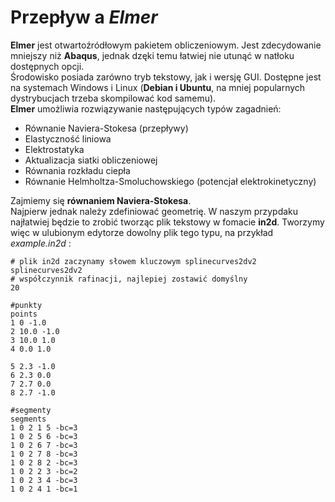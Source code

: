 # Przepływ a _Elmer_

**Elmer** jest otwartoźródłowym pakietem obliczeniowym. Jest zdecydowanie mniejszy niż **Abaqus**, jednak dzęki temu łatwiej nie utunąć w natłoku dostępnych opcji.  
Środowisko posiada zarówno tryb tekstowy, jak i wersję GUI. Dostępne jest na systemach Windows i Linux (**Debian i Ubuntu**, na mniej popularnych dystrybucjach trzeba skompilować kod samemu).  
**Elmer** umożliwia rozwiązywanie następujących typów zagadnień:  
* Równanie Naviera-Stokesa (przepływy)
* Elastyczność liniowa
* Elektrostatyka
* Aktualizacja siatki obliczeniowej
* Równania rozkładu ciepła
* Równanie Helmholtza-Smoluchowskiego (potencjał elektrokinetyczny)

Zajmiemy się **równaniem Naviera-Stokesa**.  
Najpierw jednak należy zdefiniować geometrię. W naszym przypdaku najłatwiej będzie to zrobić tworząc plik tekstowy w fomacie **in2d**. Tworzymy więc w ulubionym edytorze dowolny plik tego typu, na przykład *example.in2d* :  
```
# plik in2d zaczynamy słowem kluczowym splinecurves2dv2
splinecurves2dv2
# współczynnik rafinacji, najlepiej zostawić domyślny
20

#punkty
points
1 0 -1.0
2 10.0 -1.0
3 10.0 1.0
4 0.0 1.0

5 2.3 -1.0
6 2.3 0.0
7 2.7 0.0
8 2.7 -1.0

#segmenty
segments
1 0 2 1 5 -bc=3
1 0 2 5 6 -bc=3
1 0 2 6 7 -bc=3
1 0 2 7 8 -bc=3
1 0 2 8 2 -bc=3
1 0 2 2 3 -bc=2
1 0 2 3 4 -bc=3
1 0 2 4 1 -bc=1
```
